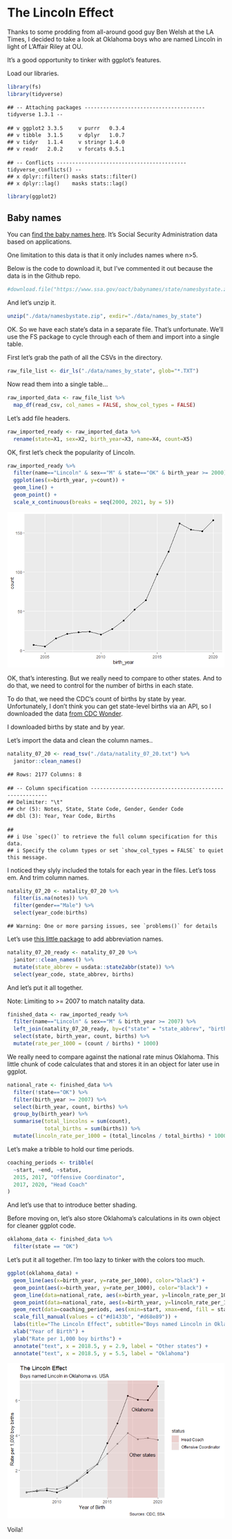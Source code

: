 The Lincoln Effect
================

Thanks to some prodding from all-around good guy Ben Welsh at the LA
Times, I decided to take a look at Oklahoma boys who are named Lincoln
in light of L’Affair Riley at OU.

It’s a good opportunity to tinker with ggplot’s features.

Load our libraries.

``` r
library(fs)
library(tidyverse)
```

    ## -- Attaching packages --------------------------------------- tidyverse 1.3.1 --

    ## v ggplot2 3.3.5     v purrr   0.3.4
    ## v tibble  3.1.5     v dplyr   1.0.7
    ## v tidyr   1.1.4     v stringr 1.4.0
    ## v readr   2.0.2     v forcats 0.5.1

    ## -- Conflicts ------------------------------------------ tidyverse_conflicts() --
    ## x dplyr::filter() masks stats::filter()
    ## x dplyr::lag()    masks stats::lag()

``` r
library(ggplot2)
```

## Baby names

You can [find the baby names
here](https://catalog.data.gov/dataset/baby-names-from-social-security-card-applications-state-and-district-of-columbia-data).
It’s Social Security Administration data based on applications.

One limitation to this data is that it only includes names where n>5.

Below is the code to download it, but I’ve commented it out because the
data is in the Github repo.

``` r
#download.file("https://www.ssa.gov/oact/babynames/state/namesbystate.zip", destfile="./data/namesbystate.zip")
```

And let’s unzip it.

``` r
unzip("./data/namesbystate.zip", exdir="./data/names_by_state")
```

OK. So we have each state’s data in a separate file. That’s unfortunate.
We’ll use the FS package to cycle through each of them and import into a
single table.

First let’s grab the path of all the CSVs in the directory.

``` r
raw_file_list <- dir_ls("./data/names_by_state", glob="*.TXT") 
```

Now read them into a single table…

``` r
raw_imported_data <- raw_file_list %>%
  map_df(read_csv, col_names = FALSE, show_col_types = FALSE)
```

Let’s add file headers.

``` r
raw_imported_ready <- raw_imported_data %>%
  rename(state=X1, sex=X2, birth_year=X3, name=X4, count=X5) 
```

OK, first let’s check the popularity of Lincoln.

``` r
raw_imported_ready %>%
  filter(name=="Lincoln" & sex=="M" & state=="OK" & birth_year >= 2000) %>%
  ggplot(aes(x=birth_year, y=count)) + 
  geom_line() +
  geom_point() + 
  scale_x_continuous(breaks = seq(2000, 2021, by = 5))
```

![](baby_names_files/figure-gfm/unnamed-chunk-7-1.png)<!-- -->

OK, that’s interesting. But we really need to compare to other states.
And to do that, we need to control for the number of births in each
state.

To do that, we need the CDC’s count of births by state by year.
Unfortunately, I don’t think you can get state-level births via an API,
so I downloaded the data [from CDC Wonder](https://wonder.cdc.gov/).

I downloaded births by state and by year.

Let’s import the data and clean the column names..

``` r
natality_07_20 <- read_tsv("./data/natality_07_20.txt") %>%
  janitor::clean_names() 
```

    ## Rows: 2177 Columns: 8

    ## -- Column specification --------------------------------------------------------
    ## Delimiter: "\t"
    ## chr (5): Notes, State, State Code, Gender, Gender Code
    ## dbl (3): Year, Year Code, Births

    ## 
    ## i Use `spec()` to retrieve the full column specification for this data.
    ## i Specify the column types or set `show_col_types = FALSE` to quiet this message.

I noticed they slyly included the totals for each year in the files.
Let’s toss em. And trim column names.

``` r
natality_07_20 <- natality_07_20 %>%
  filter(is.na(notes)) %>%
  filter(gender=="Male") %>%
  select(year_code:births) 
```

    ## Warning: One or more parsing issues, see `problems()` for details

Let’s use [this little package](https://github.com/OpenIntroStat/usdata)
to add abbreviation names.

``` r
natality_07_20_ready <- natality_07_20 %>%
  janitor::clean_names() %>%
  mutate(state_abbrev = usdata::state2abbr(state)) %>%
  select(year_code, state_abbrev, births)
```

And let’s put it all together.

Note: Limiting to \>= 2007 to match natality data.

``` r
finished_data <- raw_imported_ready %>%
  filter(name=="Lincoln" & sex=="M" & birth_year >= 2007) %>%
  left_join(natality_07_20_ready, by=c("state" = "state_abbrev", "birth_year" = "year_code")) %>%
  select(state, birth_year, count, births) %>%
  mutate(rate_per_1000 = (count / births) * 1000) 
```

We really need to compare against the national rate minus Oklahoma. This
little chunk of code calculates that and stores it in an object for
later use in ggplot.

``` r
national_rate <- finished_data %>%
  filter(!state=="OK") %>%
  filter(birth_year >= 2007) %>%
  select(birth_year, count, births) %>%
  group_by(birth_year) %>%
  summarise(total_lincolns = sum(count),
            total_births = sum(births)) %>%
  mutate(lincoln_rate_per_1000 = (total_lincolns / total_births) * 1000)
```

Let’s make a tribble to hold our time periods.

``` r
coaching_periods <- tribble(
  ~start, ~end, ~status,
  2015, 2017, "Offensive Coordinator",
  2017, 2020, "Head Coach"
)
```

And let’s use that to introduce better shading.

Before moving on, let’s also store Oklahoma’s calculations in its own
object for cleaner ggplot code.

``` r
oklahoma_data <- finished_data %>%
  filter(state == "OK")
```

Let’s put it all together. I’m too lazy to tinker with the colors too
much.

``` r
ggplot(oklahoma_data) + 
  geom_line(aes(x=birth_year, y=rate_per_1000), color="black") +
  geom_point(aes(x=birth_year, y=rate_per_1000), color="black") + 
  geom_line(data=national_rate, aes(x=birth_year, y=lincoln_rate_per_1000), colour = "grey50") + 
  geom_point(data=national_rate, aes(x=birth_year, y=lincoln_rate_per_1000), colour = "grey50") + 
  geom_rect(data=coaching_periods, aes(xmin=start, xmax=end, fill = status), ymin = -Inf, ymax = Inf, alpha = 0.2) +
  scale_fill_manual(values = c("#d1433b", "#d68e89")) +
  labs(title="The Lincoln Effect", subtitle="Boys named Lincoln in Oklahoma vs. USA", caption="Sources: CDC, SSA") +
  xlab("Year of Birth") +
  ylab("Rate per 1,000 boy births") +
  annotate("text", x = 2018.5, y = 2.9, label = "Other states") +
  annotate("text", x = 2018.5, y = 5.5, label = "Oklahoma") 
```

![](baby_names_files/figure-gfm/unnamed-chunk-15-1.png)<!-- -->

Voila!
